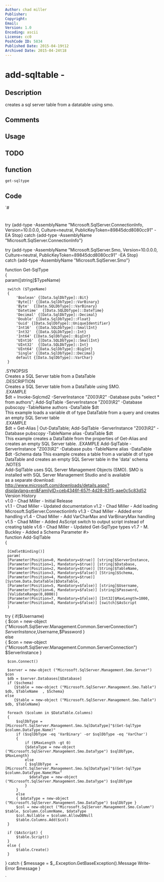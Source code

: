 ```yaml
---
Author: chad miller
Publisher: 
Copyright: 
Email: 
Version: 1.0
Encoding: ascii
License: cc0
PoshCode ID: 5834
Published Date: 2015-04-19t12
Archived Date: 2015-04-24t18
---
```


# add-sqltable - 

## Description

creates a sql server table from a datatable using smo.

## Comments



## Usage



## TODO



## function

`get-sqltype`

## Code

`#
 #
 try {add-type -AssemblyName "Microsoft.SqlServer.ConnectionInfo, Version=10.0.0.0, Culture=neutral, PublicKeyToken=89845dcd8080cc91" -EA Stop} 
 catch {add-type -AssemblyName "Microsoft.SqlServer.ConnectionInfo"} 
  
 try {add-type -AssemblyName "Microsoft.SqlServer.Smo, Version=10.0.0.0, Culture=neutral, PublicKeyToken=89845dcd8080cc91" -EA Stop}  
 catch {add-type -AssemblyName "Microsoft.SqlServer.Smo"}  
  
 function Get-SqlType  
 {  
     param([string]$TypeName)  
   
     switch ($TypeName)   
     {  
         'Boolean' {[Data.SqlDbType]::Bit}  
         'Byte[]' {[Data.SqlDbType]::VarBinary}  
         'Byte'  {[Data.SQLDbType]::VarBinary}  
         'Datetime'  {[Data.SQLDbType]::DateTime}  
         'Decimal' {[Data.SqlDbType]::Decimal}  
         'Double' {[Data.SqlDbType]::Float}  
         'Guid' {[Data.SqlDbType]::UniqueIdentifier}  
         'Int16'  {[Data.SQLDbType]::SmallInt}  
         'Int32'  {[Data.SQLDbType]::Int}  
         'Int64' {[Data.SqlDbType]::BigInt}  
         'UInt16'  {[Data.SQLDbType]::SmallInt}  
         'UInt32'  {[Data.SQLDbType]::Int}  
         'UInt64' {[Data.SqlDbType]::BigInt}  
         'Single' {[Data.SqlDbType]::Decimal} 
         default {[Data.SqlDbType]::VarChar}  
     }  
       
  
 .SYNOPSIS  
 Creates a SQL Server table from a DataTable  
 .DESCRIPTION  
 Creates a SQL Server table from a DataTable using SMO.  
 .EXAMPLE  
 $dt = Invoke-Sqlcmd2 -ServerInstance "Z003\R2" -Database pubs "select *  from authors"; Add-SqlTable -ServerInstance "Z003\R2" -Database pubscopy -TableName authors -DataTable $dt  
 This example loads a variable dt of type DataTable from a query and creates an empty SQL Server table  
 .EXAMPLE  
 $dt = Get-Alias | Out-DataTable; Add-SqlTable -ServerInstance "Z003\R2" -Database pubscopy -TableName alias -DataTable $dt  
 This example creates a DataTable from the properties of Get-Alias and creates an empty SQL Server table.
 .EXAMPLE 
 Add-SqlTable -ServerInstance "Z003\R2" -Database pubs -TableName alias -DataTable $dt -Schema data
 This example creates a table from a variable dt of type DataTable and creates an empty SQL Server table in the 'data' schema  
 .NOTES  
 Add-SqlTable uses SQL Server Management Objects (SMO). SMO is installed with SQL Server Management Studio and is available  
 as a separate download: http://www.microsoft.com/downloads/details.aspx?displaylang=en&FamilyID=ceb4346f-657f-4d28-83f5-aae0c5c83d52  
 Version History  
 v1.0   - Chad Miller - Initial Release  
 v1.1   - Chad Miller - Updated documentation 
 v1.2   - Chad Miller - Add loading Microsoft.SqlServer.ConnectionInfo 
 v1.3   - Chad Miller - Added error handling 
 v1.4   - Chad Miller - Add VarCharMax and VarBinaryMax handling 
 v1.5   - Chad Miller - Added AsScript switch to output script instead of creating table 
 v1.6   - Chad Miller - Updated Get-SqlType types 
 v1.7   - M. Buckley  - Added a Schema Parameter
 #>  
 function Add-SqlTable  
 {  
   
     [CmdletBinding()]  
     param(  
     [Parameter(Position=0, Mandatory=$true)] [string]$ServerInstance,  
     [Parameter(Position=1, Mandatory=$true)] [string]$Database,  
     [Parameter(Position=2, Mandatory=$true)] [String]$TableName,  
     [Parameter(Position=3, Mandatory=$false)] [String]$Schema,  
     [Parameter(Position=4, Mandatory=$true)] [System.Data.DataTable]$DataTable,  
     [Parameter(Position=5, Mandatory=$false)] [string]$Username,  
     [Parameter(Position=6, Mandatory=$false)] [string]$Password,  
     [ValidateRange(0,8000)]  
     [Parameter(Position=7, Mandatory=$false)] [Int32]$MaxLength=1000, 
     [Parameter(Position=8, Mandatory=$false)] [switch]$AsScript 
     )  
   
  try { 
     if($Username)  
     { $con = new-object ("Microsoft.SqlServer.Management.Common.ServerConnection") $ServerInstance,$Username,$Password }  
     else  
     { $con = new-object ("Microsoft.SqlServer.Management.Common.ServerConnection") $ServerInstance }  
       
     $con.Connect()  
   
     $server = new-object ("Microsoft.SqlServer.Management.Smo.Server") $con  
     $db = $server.Databases[$Database]  
     if ($schema) 
 		{$table = new-object ("Microsoft.SqlServer.Management.Smo.Table") $db, $TableName  , $Schema}
 	else
 		{$table = new-object ("Microsoft.SqlServer.Management.Smo.Table") $db, $TableName}
   
     foreach ($column in $DataTable.Columns)  
     {  
         $sqlDbType = [Microsoft.SqlServer.Management.Smo.SqlDataType]"$(Get-SqlType $column.DataType.Name)"  
         if ($sqlDbType -eq 'VarBinary' -or $sqlDbType -eq 'VarChar')  
         {  
             if ($MaxLength -gt 0)  
             {$dataType = new-object ("Microsoft.SqlServer.Management.Smo.DataType") $sqlDbType, $MaxLength} 
             else 
             { $sqlDbType  = [Microsoft.SqlServer.Management.Smo.SqlDataType]"$(Get-SqlType $column.DataType.Name)Max" 
               $dataType = new-object ("Microsoft.SqlServer.Management.Smo.DataType") $sqlDbType 
             } 
         }  
         else  
         { $dataType = new-object ("Microsoft.SqlServer.Management.Smo.DataType") $sqlDbType }  
         $col = new-object ("Microsoft.SqlServer.Management.Smo.Column") $table, $column.ColumnName, $dataType  
         $col.Nullable = $column.AllowDBNull  
         $table.Columns.Add($col)  
     }  
   
     if ($AsScript) { 
         $table.Script() 
     } 
     else { 
         $table.Create() 
     } 
 } 
 catch { 
     $message = $_.Exception.GetBaseException().Message 
     Write-Error $message 
 } 
    
`

